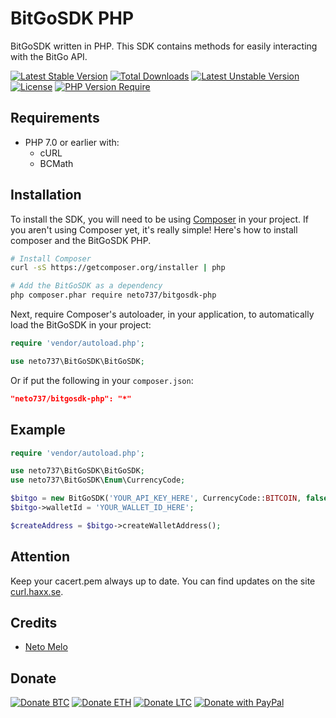 
# BitGoSDK PHP

BitGoSDK written in PHP. This SDK contains methods for easily interacting with the BitGo API.

[![Latest Stable Version](https://poser.pugx.org/neto737/bitgosdk-php/version?style=for-the-badge)](https://packagist.org/packages/neto737/bitgosdk-php)
[![Total Downloads](https://poser.pugx.org/neto737/bitgosdk-php/downloads?style=for-the-badge)](https://packagist.org/packages/neto737/bitgosdk-php)
[![Latest Unstable Version](https://poser.pugx.org/neto737/bitgosdk-php/v/unstable?style=for-the-badge)](//packagist.org/packages/neto737/bitgosdk-php)
[![License](https://poser.pugx.org/neto737/bitgosdk-php/license?style=for-the-badge)](https://packagist.org/packages/neto737/bitgosdk-php)
[![PHP Version Require](https://poser.pugx.org/neto737/bitgosdk-php/require/php?style=for-the-badge)](https://packagist.org/packages/neto737/bitgosdk-php)

## Requirements

- PHP 7.0 or earlier with:
  - cURL
  - BCMath

## Installation

To install the SDK, you will need to be using [Composer](http://getcomposer.org/) in your project. If you aren't using Composer yet, it's really simple! Here's how to install composer and the BitGoSDK PHP.

```sh
# Install Composer
curl -sS https://getcomposer.org/installer | php

# Add the BitGoSDK as a dependency
php composer.phar require neto737/bitgosdk-php
```

Next, require Composer's autoloader, in your application, to automatically load the BitGoSDK in your project:

```php
require 'vendor/autoload.php';

use neto737\BitGoSDK\BitGoSDK;
```

Or if put the following in your `composer.json`:

```json
"neto737/bitgosdk-php": "*"
```
  
## Example

```php
require 'vendor/autoload.php';

use neto737\BitGoSDK\BitGoSDK;
use neto737\BitGoSDK\Enum\CurrencyCode;

$bitgo = new BitGoSDK('YOUR_API_KEY_HERE', CurrencyCode::BITCOIN, false);
$bitgo->walletId = 'YOUR_WALLET_ID_HERE';

$createAddress = $bitgo->createWalletAddress();
```

## Attention

Keep your cacert.pem always up to date. You can find updates on the site [curl.haxx.se](https://curl.haxx.se/docs/caextract.html).

## Credits

- [Neto Melo](https://github.com/neto737)

## Donate

[![Donate BTC](https://img.shields.io/badge/donate-BTC-ff9900.svg?style=for-the-badge)](https://www.blockchain.com/btc/address/bc1pduj90df9cs3md3gym3q809slfv2x5phnpv8xznajys5q3tlulnzqt3flwn)
[![Donate ETH](https://img.shields.io/badge/donate-ETH-3C3C3D.svg?style=for-the-badge)](https://etherscan.io/address/0xeef9220639F14E7A0FD825AAAd0574e5a8aD7A4B)
[![Donate LTC](https://img.shields.io/badge/donate-LTC-D3D3D3.svg?style=for-the-badge)](https://blockchair.com/litecoin/address/ltc1q508qfkd09vyya6c5zkfx4r248pf3ezj9ngjdr2)
[![Donate with PayPal](https://img.shields.io/badge/donate-PayPal-blue.svg?style=for-the-badge)](https://www.paypal.com/donate/?business=T7RVRCXLZXB58&no_recurring=0&currency_code=USD)
